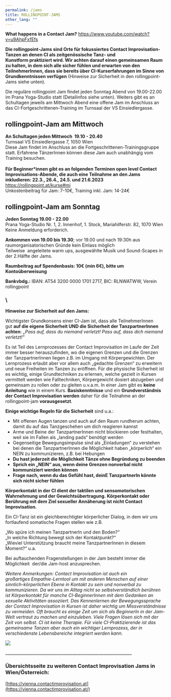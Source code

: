 ```yaml
---
permalink: /jams
title: ROLLINGPOINT-JAMS
other_lang: ""
---
```

**What happens in a Contact Jam?** <https://www.youtube.com/watch?v=u9AhpFxfEfs>

**Die rollingpoint-Jams sind Orte für fokussiertes Contact Improvisation-Tanzen an denen CI als zeitgenössische Tanz- und Kunstform praktiziert wird. Wir achten darauf einen gemeinsamen Raum zu halten, in dem sich alle sicher fühlen und erwarten von den TeilnehmerInnen, dass sie bereits über CI-Kurserfahrungen im Sinne von Grundkenntnissen verfügen** (Hinweise zur Sicherheit in den rollingpoint-Jams siehe unten).

Die reguläre rollingpoint Jam findet jeden Sonntag Abend von 19.00-22.00 im Prana Yoga-Studio statt (Detailinfos siehe unten). Weiters gibt es an Schultagen jeweils am Mittwoch Abend eine offene Jam im Anschluss an das CI-Fortgeschrittenen-Training im Turnsaal der VS Einsiedlergasse.[](/dojo)

## rollingpoint-Jam am Mittwoch

**An Schultagen jeden Mittwoch  19.10 - 20.40**\
Turnsaal VS Einsiedlergasse 7, 1050 Wien\
Diese Jam findet im Anschluss an die Fortgeschrittenen-Trainingsgruppe statt. Erfahrene TänzerInnen können diese Jam auch unabhängig vom Training besuchen.\
\
**Für Beginner*innen gibt es an folgenden Terminen open level Contact Improvisations-Abende, die auch eine Teilnahme an den Jams inkludieren: 22.3., 26.4., 24.5. und 21.6.2023**\
<https://rollingpoint.at/kurse#mi>\
Unkostenbeitrag für Jam: 7-10€, Training inkl. Jam: 14-24€

## rollingpoint-Jam am Sonntag

**Jeden Sonntag 19.00 - 22.00**\
Prana Yoga-Studio Nr. 1, 2. Innenhof, 1. Stock, Mariahilferstr. 82, 1070 Wien\
Keine Anmeldung erforderich.

**Ankommen von 19.00 bis 19.30**; vor 19.00 und nach 19:30h aus raumorganisatorischen Gründe kein Einlass möglich\
Teilweise  angeleitete warm ups, ausgewählte Musik und Sound-Scapes in der 2.Hälfte der Jams.

**Raumbeitrag auf Spendenbasis: 10€ (min 6€), bitte um Kontoüberweisung**

**Bankvbdg.:** IBAN: AT54 3200 0000 1701 2717, BIC: RLNWATWW, Verein rollingpoint

### \

**Hinweise zur Sicherheit auf den Jams:**

Wichtigster Grundkonsens einer CI-Jam ist, dass alle TeilnehmerInnen gut **auf die eigene Sicherheit UND die Sicherheit der TanzpartnerInnen achten**: *„Pass auf, dass du niemand verletzt! Pass auf, dass dich niemand verletzt!"*

Es ist Teil des Lernprozesses der Contact Improvisation im Laufe der Zeit immer besser herauszufinden, wo die eigenen Grenzen und die Grenzen der TanzpartnerInnen liegen z.B. im Umgang mit Körpergewichten. Der Lernprozess erlaubt aber vor allem auch „gedachte Grenzen“ zu erweitern und neue Freiheiten im Tanzen zu eröffnen. Für die physische Sicherheit ist es wichtig, einige Grundtechniken zu erlernen, welche gezielt in Kursen vermittelt werden wie Falltechniken, Körpergewicht dosiert abzugeben und gemeinsam zu rollen oder zu gleiten u.v.a.m. In einer Jam gibt es **keine Anleitung** wie in einem Kurs. **Basiskenntnisse** und ein **Grundverständnis der Contact Improvisation werden** daher für die Teilnahme an der rollingpoint-jam **vorausgesetzt**.

**Einige wichtige Regeln für die Sicherheit** sind u.a.:

* Mit offenen Augen tanzen und auch auf den Raum rundherum achten, damit du auf das Tanzgeschehen um dich reagieren kannst
* Arme und Beine der TanzpartnerInnen nicht blockieren oder festhalten, weil sie im Fallen als „landing pads“ benötigt werden
* Gegenseitige Bewegungsimpulse sind als „Einladungen“ zu verstehen bei denen die TanzpartnerInnen die Möglichkeit haben „körperlich“ ein NEIN zu kommunizieren, z.B. bei Hebungen
* **Du hast jederzeit die Möglichkeit Tänze ohne Begründung zu beenden**
* **Sprich ein „NEIN“ aus, wenn deine Grenzen nonverbal nicht kommuniziert werden können**
* **Frage nach, wenn du das Gefühl hast, deinE TanzpartnerIn könnte sich nicht sicher fühlen**

**Körperkontakt in der CI dient der taktilen und sensomotorischen Wahrnehmung und der Gewichtsübertragung. Körperkontakt oder Berührung mit dem Ziel sexueller Annäherung ist nicht Contact Improvisation.**

Ein CI-Tanz ist ein gleichberechtigter körperlicher Dialog, in dem wir uns fortlaufend somatische Fragen stellen wie z.B. 

„Wo spüre ich meinen TanzpartnerIn und den Boden?“\
„In welche Richtung bewegt sich der Kontaktpunkt?“\
„Wieviel Unterstützung braucht meine TanzpartnerInnen in diesem Moment?“ u.a.

Bei auftauchenden Fragenstellungen in der Jam besteht immer die Möglichkeit  der/die Jam-host anzusprechen.

*Weitere Anmerkungen: Contact Improvisation ist auch ein großartiges Empathie-Lerntool um mit anderen Menschen auf einer sinnlich-körperlichen Ebene in Kontakt zu sein und nonverbal zu kommunizieren. Da wir uns im Alltag nicht so selbstverständlich berühren ist Körperkontakt für manche CI-BeginnerInnen mit dem Gedanken an sexuelle Aktivitäten assoziiert. Das Kennenlernen der Bewegungssprache der Contact Improvisation in Kursen ist daher wichtig um Missverständnisse zu vermeiden. Oft braucht es einige Zeit um sich als BeginnerIn in der Jam-Welt vertraut zu machen und einzuleben. Viele Fragen lösen sich mit der Zeit von selbst. CI ist keine Therapie. Für viele CI-Praktizierende ist das gemeinsame Tanzen aber auch ein wichtiger Lernprozess, der in verschiedenste Lebensbereiche integriert werden kann.*

![](/assets/uploads/img_0198.jpg)

\_\_\_\_\_\_\_\_\_\_\_\_\_\_\_\_\_\_\_\_\_\_\_\_\_\_\_\_\_\_\_\_\_\_\_\_\_\_\_\_\_\_\_\_\_\_\_\_\_\_\_\_\_\_\_\_\_\_\_\_\_\_

### Übersichtsseite zu weiteren Contact Improvisation Jams in Wien/Österreich:

[https://vienna.contactimprovisation.at](https://vienna.contactimprovisation.at/)